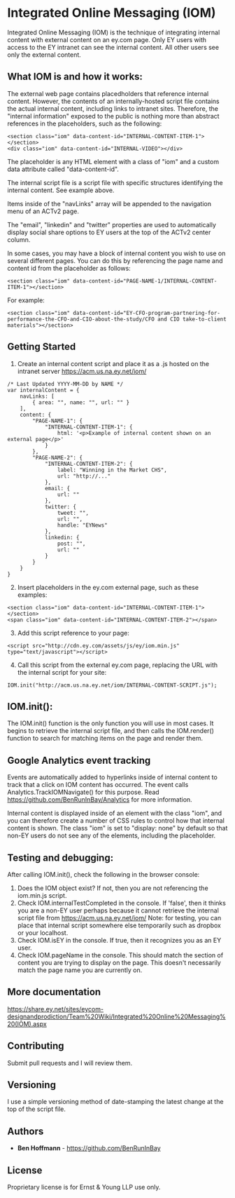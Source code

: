 # Integrated Online Messaging (IOM)

Integrated Online Messaging (IOM) is the technique of integrating internal content with external content on an ey.com page. Only EY users with access to the EY intranet can see the internal content. All other users see only the external content.

## What IOM is and how it works:

The external web page contains placedholders that reference internal content. However, the contents of an internally-hosted
script file contains the actual internal content, including links to intranet sites. Therefore, the "internal information"
exposed to the public is nothing more than abstract references in the placeholders, such as the following:
```
<section class="iom" data-content-id="INTERNAL-CONTENT-ITEM-1"></section>
<div class="iom" data-content-id="INTERNAL-VIDEO"></div>
```
The placeholder is any HTML element with a class of "iom" and a custom data attribute called "data-content-id".

The internal script file is a script file with specific structures identifying the internal content.
See example above.

Items inside of the "navLinks" array will be appended to the navigation menu of an ACTv2 page.

The "email", "linkedin" and "twitter" properties are used to automatically display social share options
to EY users at the top of the ACTv2 center column.

In some cases, you may have a block of internal content you wish to use on several different pages. You can do this
by referencing the page name and content id from the placeholder as follows:
```
<section class="iom" data-content-id="PAGE-NAME-1/INTERNAL-CONTENT-ITEM-1"></section>
```
For example:
```
<section class="iom" data-content-id="EY-CFO-program-partnering-for-performance-the-CFO-and-CIO-about-the-study/CFO and CIO take-to-client materials"></section>
```

## Getting Started

1. Create an internal content script and place it as a .js hosted on the intranet server https://acm.us.na.ey.net/iom/
```
/* Last Updated YYYY-MM-DD by NAME */
var internalContent = {
	navLinks: [
		{ area: "", name: "", url: "" }
	],
	content: {
		"PAGE-NAME-1": {
			"INTERNAL-CONTENT-ITEM-1": {
				html: '<p>Example of internal content shown on an external page</p>'
			}
		},
		"PAGE-NAME-2": {
			"INTERNAL-CONTENT-ITEM-2": {
				label: "Winning in the Market CHS",
				url: "http://..."
			},
			email: {
				url: ""
			},
			twitter: {
				tweet: "",
				url: "",
				handle: "EYNews"
			},
			linkedin: {
				post: "",
				url: ""
			}
		}
	}
}
```
2. Insert placeholders in the ey.com external page, such as these examples:
```
<section class="iom" data-content-id="INTERNAL-CONTENT-ITEM-1"></section>
<span class="iom" data-content-id="INTERNAL-CONTENT-ITEM-2"></span>
```
3. Add this script reference to your page:
```
<script src="http://cdn.ey.com/assets/js/ey/iom.min.js" type="text/javascript"></script>
```
4. Call this script from the external ey.com page, replacing the URL with the internal script for your site:
```
IOM.init("http://acm.us.na.ey.net/iom/INTERNAL-CONTENT-SCRIPT.js");
```

## IOM.init():

The IOM.init() function is the only function you will use in most cases. It begins to retrieve the internal script file,
and then calls the IOM.render() function to search for matching items on the page and render them.

## Google Analytics event tracking

Events are automatically added to hyperlinks inside of internal content to track that a click on IOM content has occurred.
The event calls Analytics.TrackIOMNavigate() for this purpose. Read https://github.com/BenRunInBay/Analytics for more information.

Internal content is displayed inside of an element with the class "iom", and you can therefore create a number of
CSS rules to control how that internal content is shown. The class "iom" is set to "display: none" by default so
that non-EY users do not see any of the elements, including the placeholder.

## Testing and debugging:

After calling IOM.init(), check the following in the browser console:
1. Does the IOM object exist? If not, then you are not referencing the iom.min.js script.
2. Check IOM.internalTestCompleted in the console. If 'false', then it thinks you are a non-EY user
    perhaps because it cannot retrieve the internal script file from https://acm.us.na.ey.net/iom/
   Note: for testing, you can place that internal script somewhere else temporarily such as dropbox or your
    localhost.
3. Check IOM.isEY in the console. If true, then it recognizes you as an EY user.
4. Check IOM.pageName in the console. This should match the section of content you are trying to display
    on the page. This doesn't necessarily match the page name you are currently on.

## More documentation

https://share.ey.net/sites/eycom-designandprodiction/Team%20Wiki/Integrated%20Online%20Messaging%20(IOM).aspx

## Contributing

Submit pull requests and I will review them.

## Versioning

I use a simple versioning method of date-stamping the latest change at the top of the script file. 

## Authors

* **Ben Hoffmann** - https://github.com/BenRunInBay

## License

Proprietary license is for Ernst & Young LLP use only.

